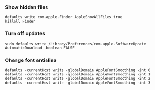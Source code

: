
### Show hidden files

```
defaults write com.apple.Finder AppleShowAllFiles true
killall Finder
```

### Turn off updates

```
sudo defaults write /Library/Preferences/com.apple.SoftwareUpdate AutomaticDownload -boolean FALSE
```

### Change font antialias

```
defaults -currentHost write -globalDomain AppleFontSmoothing -int 0
defaults -currentHost write -globalDomain AppleFontSmoothing -int 1
defaults -currentHost write -globalDomain AppleFontSmoothing -int 2
defaults -currentHost write -globalDomain AppleFontSmoothing -int 3
```

